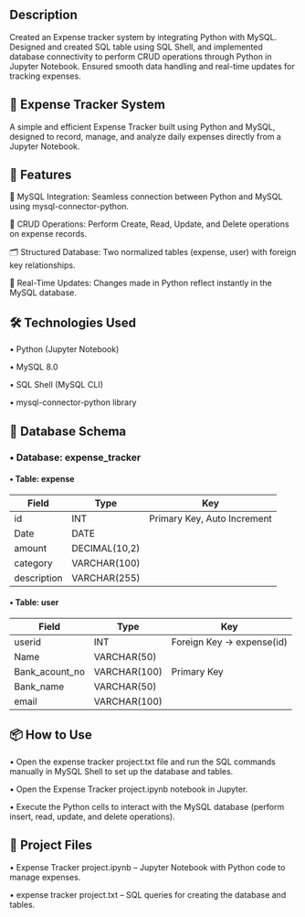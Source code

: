 ## Description
Created an Expense tracker system by integrating Python with MySQL. Designed and created SQL table using SQL Shell, and implemented database connectivity to perform CRUD operations through Python in Jupyter Notebook. Ensured smooth data handling and real-time updates for tracking expenses.

## 🧾 Expense Tracker System
A simple and efficient Expense Tracker built using Python and MySQL, designed to record, manage, and analyze daily expenses directly from a Jupyter Notebook.

## 🚀 Features
📌 MySQL Integration: Seamless connection between Python and MySQL using mysql-connector-python.

🧮 CRUD Operations: Perform Create, Read, Update, and Delete operations on expense records.

🗂️ Structured Database: Two normalized tables (expense, user) with foreign key relationships.

🔄 Real-Time Updates: Changes made in Python reflect instantly in the MySQL database.

## 🛠️ Technologies Used
•	Python (Jupyter Notebook)

•	MySQL 8.0

•	SQL Shell (MySQL CLI)

•	mysql-connector-python library


## 🧱 Database Schema
### •	Database: expense_tracker

#### •	Table: expense
| Field       | Type          | Key         |
|-------------|---------------|-------------|
| id          | INT           | Primary Key, Auto Increment |
| Date        | DATE          |             |
| amount      | DECIMAL(10,2) |             |
| category    | VARCHAR(100)  |             |
| description | VARCHAR(255)  |             |

#### •	Table: user

| Field           | Type           | Key                |
|-----------------|----------------|--------------------|
| userid          | INT            | Foreign Key → expense(id) |
| Name            | VARCHAR(50)    |                    |
| Bank_acount_no  | VARCHAR(100)   | Primary Key        |
| Bank_name       | VARCHAR(50)    |                    |
| email           | VARCHAR(100)   |                    |

## 📦 How to Use
•	Open the expense tracker project.txt file and run the SQL commands manually in MySQL Shell to set up the database and tables.

•	Open the Expense Tracker project.ipynb notebook in Jupyter.

•	Execute the Python cells to interact with the MySQL database (perform insert, read, update, and delete operations).


## 📁 Project Files
•	Expense Tracker project.ipynb – Jupyter Notebook with Python code to manage expenses.

•	expense tracker project.txt – SQL queries for creating the database and tables.
